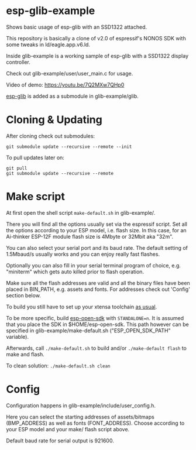 esp-glib-example
======
Shows basic usage of esp-glib with an SSD1322 attached.

This repository is basically a clone of v2.0 of espressif's NONOS SDK with some tweaks in ld/eagle.app.v6.ld.

Inside glib-example is a working sample of esp-glib with a SSD1322 display controller.

Check out glib-example/user/user_main.c for usage.

Video of demo: https://youtu.be/7Q2MXw7QHp0

[esp-glib](https://github.com/r-or/esp-glib) is added as a submodule in glib-example/glib.

Cloning & Updating
======
After cloning check out submodules:
```
git submodule update --recursive --remote --init
```

To pull updates later on:
```
git pull
git submodule update --recursive --remote
```

Make script
======
At first open the shell script ```make-default.sh``` in glib-example/.

There you will find all the options usually set via the espressif script. Set all the options according to your ESP model, i.e. flash size. In this case, for an Ai-thinker ESP-12F module flash size is 4Mbyte or 32Mbit aka "32m".

You can also select your serial port and its baud rate. The default setting of 1.5Mbaud/s usually works and you can enjoy really fast flashes.

Optionally you can also fill in your serial terminal program of choice, e.g. "miniterm" which gets auto killed prior to flash operation.

Make sure all the flash addresses are valid and all the binary files have been placed in BIN_PATH, e.g. assets and fonts. For addresses check out 'Config' section below.

To build you still have to set up your xtensa toolchain [as usual](https://github.com/esp8266/esp8266-wiki/wiki/Toolchain).

To be more specific, build [esp-open-sdk](https://github.com/pfalcon/esp-open-sdk) with ```STANDALONE=n```. It is assumed that you place the SDK in $HOME/esp-open-sdk. This path however can be specified in glib-example/make-default.sh ("ESP_OPEN_SDK_PATH" variable).

Afterwards, call ```./make-default.sh``` to build and/or ```./make-default flash``` to make and flash.

To clean solution: ```./make-default.sh clean```

Config
======
Configuration happens in glib-example/include/user_config.h.

Here you can select the starting addresses of assets/bitmaps (BMP_ADDRESS) as well as fonts (FONT_ADDRESS). Choose according to your ESP model and your make/ flash script above.

Default baud rate for serial output is 921600.
